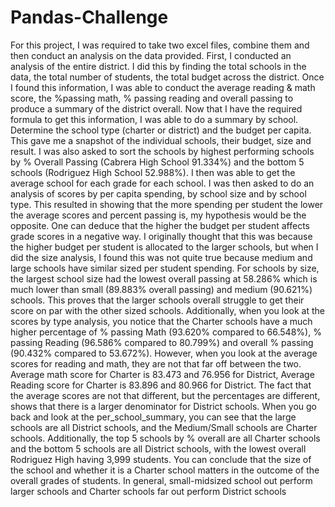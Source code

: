 # Pandas-Challenge
For this project, I was required to take two excel files, combine them and then conduct an analysis on the data provided. First, I conducted an analysis of the entire district. I did this by finding the total schools in the data, the total number of students, the total budget across the district. Once I found this information, I was able to conduct the average reading & math score, the %passing math, % passing reading and overall passing to produce a summary of the district overall.
Now that I have the required formula to get this information, I was able to do a summary by school. Determine the school type (charter or district) and the budget per capita. This gave me a snapshot of the individual schools, their budget, size and result. I was also asked to sort the schools by highest performing schools by % Overall Passing (Cabrera High School 91.334%) and the bottom 5 schools (Rodriguez High School 52.988%). I then was able to get the average school for each grade for each school. 
I was then asked to do an analysis of scores by per capita spending, by school size and by school type. This resulted in showing that the more spending per student the lower the average scores and percent passing is, my hypothesis would be the opposite. One can deduce that the higher the budget per student affects grade scores in a negative way. I originally thought that this was because the higher budget per student is allocated to the larger schools, but when I did the size analysis, I found this was not quite true because medium and large schools have similar sized per student spending. For schools by size, the largest school size had the lowest overall passing at 58.286% which is much lower than small (89.883% overall passing) and medium (90.621%) schools. This proves that the larger schools overall struggle to get their score on par with the other sized schools. Additionally, when you look at the scores by type analysis, you notice that the Charter schools have a much higher percentage of % passing Math (93.620% compared to 66.548%), % passing Reading (96.586% compared to 80.799%) and overall % passing (90.432% compared to 53.672%). However, when you look at the average scores for reading and math, they are not that far off between the two. Average math score for Charter is 83.473 and 76.956 for District, Average Reading score for Charter is 83.896 and 80.966 for District. The fact that the average scores are not that different, but the percentages are different, shows that there is a larger denominator for District schools. When you go back and look at the per_school_summary, you can see that the large schools are all District schools, and the Medium/Small schools are Charter schools. Additionally, the top 5 schools by % overall are all Charter schools and the bottom 5 schools are all District schools, with the lowest overall Rodriguez High having 3,999 students. You can conclude that the size of the school and whether it is a Charter school matters in the outcome of the overall grades of students. In general, small-midsized school out perform larger schools and Charter schools far out perform District schools 
